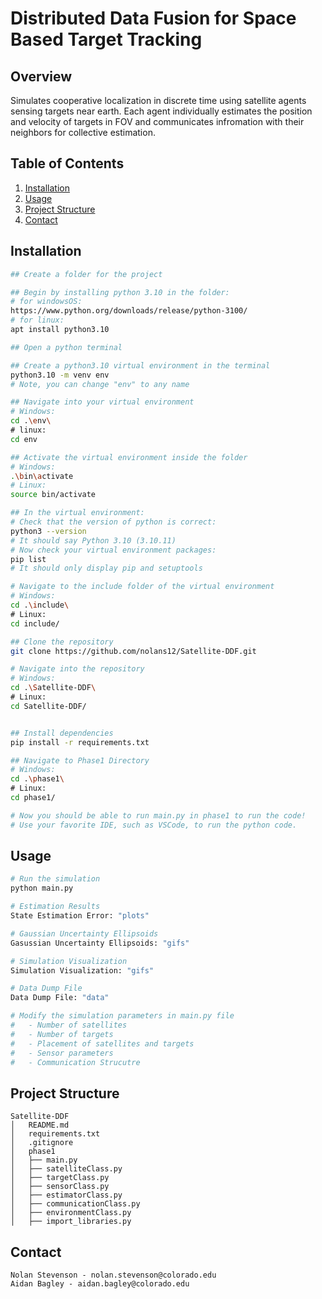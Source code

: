 # Distributed Data Fusion for Space Based Target Tracking 

## Overview
Simulates cooperative localization in discrete time using satellite agents sensing targets near earth. Each
agent individually estimates the position and velocity of targets in FOV and communicates infromation with 
their neighbors for collective estimation. 

## Table of Contents
1. [Installation](#installation)
2. [Usage](#usage)
3. [Project Structure](#project-structure)
4. [Contact](#contact)

## Installation
```bash
## Create a folder for the project

## Begin by installing python 3.10 in the folder:
# for windowsOS:
https://www.python.org/downloads/release/python-3100/
# for linux:
apt install python3.10

## Open a python terminal

## Create a python3.10 virtual environment in the terminal
python3.10 -m venv env 
# Note, you can change "env" to any name

## Navigate into your virtual environment
# Windows:
cd .\env\
# linux:
cd env

## Activate the virtual environment inside the folder
# Windows:
.\bin\activate
# Linux:
source bin/activate

## In the virtual environment:
# Check that the version of python is correct:
python3 --version
# It should say Python 3.10 (3.10.11)
# Now check your virtual environment packages:
pip list
# It should only display pip and setuptools

# Navigate to the include folder of the virtual environment
# Windows:
cd .\include\
# Linux:
cd include/

## Clone the repository
git clone https://github.com/nolans12/Satellite-DDF.git

# Navigate into the repository
# Windows:
cd .\Satellite-DDF\
# Linux:
cd Satellite-DDF/


## Install dependencies
pip install -r requirements.txt

## Navigate to Phase1 Directory
# Windows:
cd .\phase1\
# Linux:
cd phase1/

# Now you should be able to run main.py in phase1 to run the code!
# Use your favorite IDE, such as VSCode, to run the python code.
```

## Usage
```bash
# Run the simulation
python main.py

# Estimation Results
State Estimation Error: "plots"

# Gaussian Uncertainty Ellipsoids
Gasussian Uncertainty Ellipsoids: "gifs"

# Simulation Visualization
Simulation Visualization: "gifs"

# Data Dump File
Data Dump File: "data"

# Modify the simulation parameters in main.py file
#   - Number of satellites
#   - Number of targets
#   - Placement of satellites and targets
#   - Sensor parameters
#   - Communication Strucutre
```
## Project Structure
```
Satellite-DDF
│   README.md
│   requirements.txt
│   .gitignore
│   phase1
│   ├── main.py
│   ├── satelliteClass.py
│   ├── targetClass.py
│   ├── sensorClass.py
│   ├── estimatorClass.py
│   ├── communicationClass.py
│   ├── environmentClass.py
│   ├── import_libraries.py

```

## Contact
```
Nolan Stevenson - nolan.stevenson@colorado.edu
Aidan Bagley - aidan.bagley@colorado.edu
```
